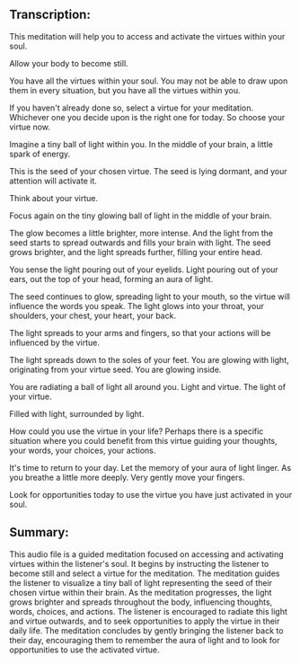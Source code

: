 ## Transcription:

This meditation will help you to access and activate the virtues within your soul.

Allow your body to become still.

You have all the virtues within your soul. You may not be able to draw upon them in every situation, but you have all the virtues within you.

If you haven't already done so, select a virtue for your meditation. Whichever one you decide upon is the right one for today. So choose your virtue now.

Imagine a tiny ball of light within you. In the middle of your brain, a little spark of energy.

This is the seed of your chosen virtue. The seed is lying dormant, and your attention will activate it.

Think about your virtue.

Focus again on the tiny glowing ball of light in the middle of your brain.

The glow becomes a little brighter, more intense. And the light from the seed starts to spread outwards and fills your brain with light. The seed grows brighter, and the light spreads further, filling your entire head.

You sense the light pouring out of your eyelids. Light pouring out of your ears, out the top of your head, forming an aura of light.

The seed continues to glow, spreading light to your mouth, so the virtue will influence the words you speak. The light glows into your throat, your shoulders, your chest, your heart, your back.

The light spreads to your arms and fingers, so that your actions will be influenced by the virtue.

The light spreads down to the soles of your feet. You are glowing with light, originating from your virtue seed. You are glowing inside.

You are radiating a ball of light all around you. Light and virtue. The light of your virtue.

Filled with light, surrounded by light.

How could you use the virtue in your life? Perhaps there is a specific situation where you could benefit from this virtue guiding your thoughts, your words, your choices, your actions.

It's time to return to your day. Let the memory of your aura of light linger. As you breathe a little more deeply. Very gently move your fingers.

Look for opportunities today to use the virtue you have just activated in your soul.

## Summary:

This audio file is a guided meditation focused on accessing and activating virtues within the listener's soul. It begins by instructing the listener to become still and select a virtue for the meditation. The meditation guides the listener to visualize a tiny ball of light representing the seed of their chosen virtue within their brain. As the meditation progresses, the light grows brighter and spreads throughout the body, influencing thoughts, words, choices, and actions. The listener is encouraged to radiate this light and virtue outwards, and to seek opportunities to apply the virtue in their daily life. The meditation concludes by gently bringing the listener back to their day, encouraging them to remember the aura of light and to look for opportunities to use the activated virtue.

